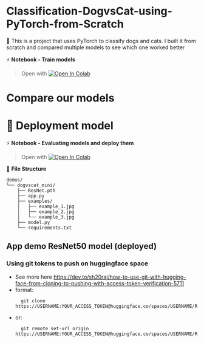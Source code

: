 # Classification-DogvsCat-using-PyTorch-from-Scratch
🔰 This is a project that uses PyTorch to classify dogs and cats. I built it from scratch and compared multiple models to see which one worked better

⚡ **Notebook - Train models**
> Open with [![Open In Colab](https://colab.research.google.com/assets/colab-badge.svg)](https://colab.research.google.com/drive/1FCGTppY8ZcNOLiJ3ldsPp5qfXXdw3KOy?usp=sharing)

# Compare our models

# 🔧 Deployment model
⚡ **Notebook - Evaluating models and deploy them**
> Open with [![Open In Colab](https://colab.research.google.com/assets/colab-badge.svg)](https://colab.research.google.com/drive/1p4MuCCgUp1WsDdP5jg2Vb8wbPMsJfsqj?usp=sharing) 

📁 **File Structure**
```
demos/
└── dogvscat_mini/
    ├── ResNet.pth
    ├── app.py
    ├── examples/
    │   ├── example_1.jpg
    │   ├── example_2.jpg
    │   └── example_3.jpg
    ├── model.py
    └── requirements.txt
```
## App demo ResNet50 model (deployed)

### Using git tokens to push on huggingface space
- See more here https://dev.to/sh20raj/how-to-use-git-with-hugging-face-from-cloning-to-pushing-with-access-token-verification-5711
- format: 
    ```
      git clone https://USERNAME:YOUR_ACCESS_TOKEN@huggingface.co/spaces/USERNAME/REPO_NAME.git
    ```
- or:  
    ```
      git remote set-url origin https://USERNAME:YOUR_ACCESS_TOKEN@huggingface.co/spaces/USERNAME/REPO_NAME.git
    ```
<!-- 
- Example: 
    ```
        git remote add origin https://hoducvu1234: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@huggingface.co/spaces/Duc-Vu/Dogs-and-Cats
    ```
-->
  
